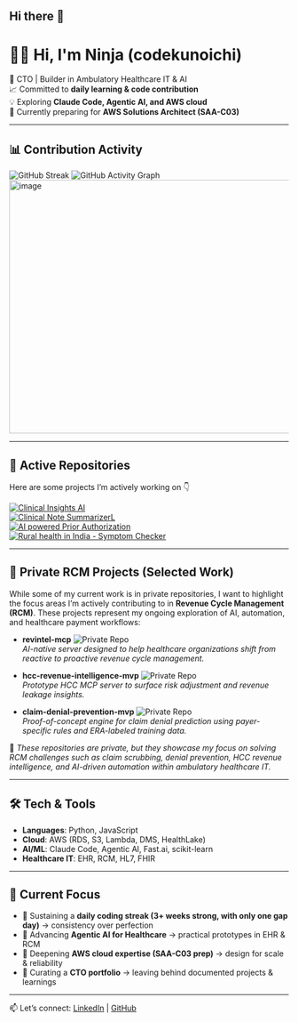 ## Hi there 👋

<!--
**codekunoichi/codekunoichi** is a ✨ _special_ ✨ repository because its `README.md` (this file) appears on your GitHub profile.

Here are some ideas to get you started:

- 🔭 I’m currently working on ...
- 🌱 I’m currently learning ...
- 👯 I’m looking to collaborate on ...
- 🤔 I’m looking for help with ...
- 💬 Ask me about ...
- 📫 How to reach me: ...
- ⚡ Fun fact: ...
-->

# 👩‍💻 Hi, I'm Ninja (codekunoichi)

🌸 CTO | Builder in Ambulatory Healthcare IT & AI  
📈 Committed to **daily learning & code contribution**  
💡 Exploring **Claude Code, Agentic AI, and AWS cloud**  
🌱 Currently preparing for **AWS Solutions Architect (SAA-C03)**

---

## 📊 Contribution Activity
![GitHub Streak](https://github-readme-streak-stats.herokuapp.com/?user=codekunoichi&theme=tokyonight)
![GitHub Activity Graph](https://github-readme-activity-graph.vercel.app/graph?username=codekunoichi&theme=tokyo-night)
<img width="1211" height="456" alt="image" src="https://github.com/user-attachments/assets/803eb6c2-c2c6-4c58-9055-7a198bc05b90" />


---

## 🚀 Active Repositories
Here are some projects I’m actively working on 👇  

[![Clinical Insights AI](https://github-readme-stats.vercel.app/api/pin/?username=codekunoichi&repo=clinical_insights_ai&theme=tokyonight)](https://github.com/codekunoichi/clinical_insights_ai)  
[![Clinical Note SummarizerL](https://github-readme-stats.vercel.app/api/pin/?username=codekunoichi&repo=clinical-notes-summarizer&theme=tokyonight)](https://github.com/codekunoichi/clinical-notes-summarizer)  
[![AI powered Prior Authorization](https://github-readme-stats.vercel.app/api/pin/?username=codekunoichi&repo=healthcare-pa-intelligence&theme=tokyonight)](https://github.com/codekunoichi/healthcare-pa-intelligence)  
[![Rural health in India - Symptom Checker](https://github-readme-stats.vercel.app/api/pin/?username=codekunoichi&repo=rural-health-ai-india&theme=tokyonight)](https://github.com/codekunoichi/rural-health-ai-india)  

---

## 🔐 Private RCM Projects (Selected Work)

While some of my current work is in private repositories, I want to highlight the focus areas I’m actively contributing to in **Revenue Cycle Management (RCM)**. These projects represent my ongoing exploration of AI, automation, and healthcare payment workflows:

- **revintel-mcp** ![Private Repo](https://img.shields.io/badge/repo-private-red?style=flat-square)  
  *AI-native server designed to help healthcare organizations shift from reactive to proactive revenue cycle management.*

- **hcc-revenue-intelligence-mvp** ![Private Repo](https://img.shields.io/badge/repo-private-red?style=flat-square)  
  *Prototype HCC MCP server to surface risk adjustment and revenue leakage insights.*

- **claim-denial-prevention-mvp** ![Private Repo](https://img.shields.io/badge/repo-private-red?style=flat-square)  
  *Proof-of-concept engine for claim denial prediction using payer-specific rules and ERA-labeled training data.*

📝 *These repositories are private, but they showcase my focus on solving RCM challenges such as claim scrubbing, denial prevention, HCC revenue intelligence, and AI-driven automation within ambulatory healthcare IT.*

---

## 🛠️ Tech & Tools
- **Languages**: Python, JavaScript  
- **Cloud**: AWS (RDS, S3, Lambda, DMS, HealthLake)  
- **AI/ML**: Claude Code, Agentic AI, Fast.ai, scikit-learn  
- **Healthcare IT**: EHR, RCM, HL7, FHIR  

---

## 🌱 Current Focus
- 🔹 Sustaining a **daily coding streak (3+ weeks strong, with only one gap day)** → consistency over perfection  
- 🔹 Advancing **Agentic AI for Healthcare** → practical prototypes in EHR & RCM  
- 🔹 Deepening **AWS cloud expertise (SAA-C03 prep)** → design for scale & reliability  
- 🔹 Curating a **CTO portfolio** → leaving behind documented projects & learnings

---

📫 Let’s connect: [LinkedIn](https://www.linkedin.com/in/rgiri/) | [GitHub](https://github.com/codekunoichi)  
